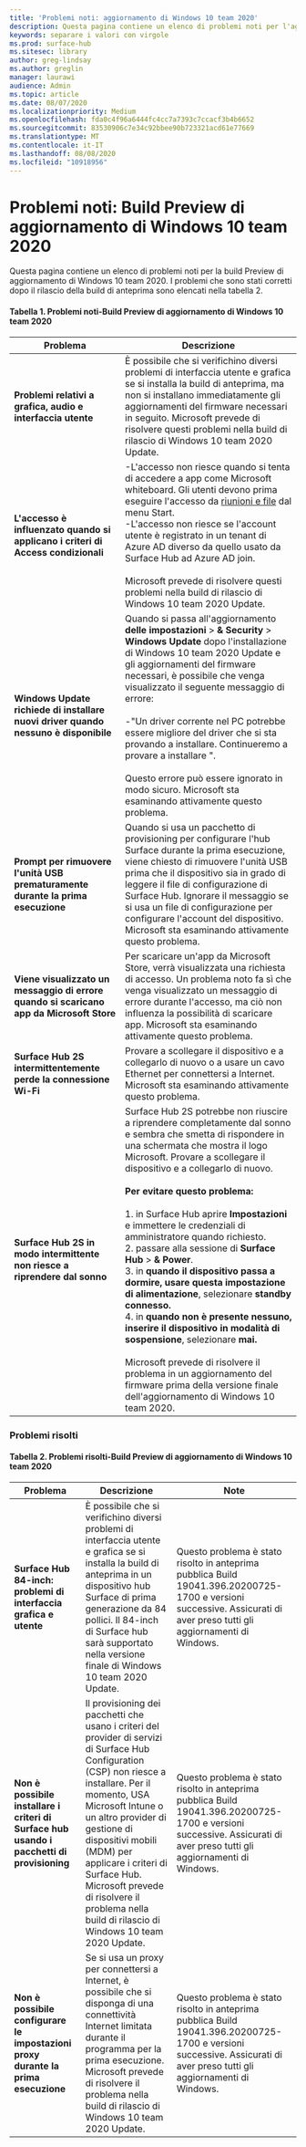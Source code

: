 ```yaml
---
title: 'Problemi noti: aggiornamento di Windows 10 team 2020'
description: Questa pagina contiene un elenco di problemi noti per l'aggiornamento di indows 10 team 2020.
keywords: separare i valori con virgole
ms.prod: surface-hub
ms.sitesec: library
author: greg-lindsay
ms.author: greglin
manager: laurawi
audience: Admin
ms.topic: article
ms.date: 08/07/2020
ms.localizationpriority: Medium
ms.openlocfilehash: fda0c4f96a6444fc4cc7a7393c7ccacf3b4b6652
ms.sourcegitcommit: 83530906c7e34c92bbee90b723321acd61e77669
ms.translationtype: MT
ms.contentlocale: it-IT
ms.lasthandoff: 08/08/2020
ms.locfileid: "10918956"
---
```

# Problemi noti: Build Preview di aggiornamento di Windows 10 team 2020 

Questa pagina contiene un elenco di problemi noti per la build Preview di aggiornamento di Windows 10 team 2020. I problemi che sono stati corretti dopo il rilascio della build di anteprima sono elencati nella tabella 2. 

#### Tabella 1. Problemi noti-Build Preview di aggiornamento di Windows 10 team 2020 

| Problema                                                                     | Descrizione                                                                                                                                                                                                                                                                                                                                                                                                                                                                                                                                                                                                                                                                                       |
| ------------------------------------------------------------------------- | ------------------------------------------------------------------------------------------------------------------------------------------------------------------------------------------------------------------------------------------------------------------------------------------------------------------------------------------------------------------------------------------------------------------------------------------------------------------------------------------------------------------------------------------------------------------------------------------------------------------------------------------------------------------------------------------------- |
| **Problemi relativi a grafica, audio e interfaccia utente**                            | È possibile che si verifichino diversi problemi di interfaccia utente e grafica se si installa la build di anteprima, ma non si installano immediatamente gli aggiornamenti del firmware necessari in seguito. Microsoft prevede di risolvere questi problemi nella build di rilascio di Windows 10 team 2020 Update.                                                                                                                                                                                                                                                                                                                                                                                                                                  |
| **L'accesso è influenzato quando si applicano i criteri di Access condizionali**      | -L'accesso non riesce quando si tenta di accedere a app come Microsoft whiteboard. Gli utenti devono prima eseguire l'accesso da [riunioni e file](https://support.microsoft.com/help/4506480/sign-in-to-see-your-meetings-and-files-on-surface-hub) dal menu Start.<br>-L'accesso non riesce se l'account utente è registrato in un tenant di Azure AD diverso da quello usato da Surface Hub ad Azure AD join.<br><br>Microsoft prevede di risolvere questi problemi nella build di rilascio di Windows 10 team 2020 Update.                                                                                                                                                                                              |
| **Windows Update richiede di installare nuovi driver quando nessuno è disponibile** | Quando si passa all'aggiornamento **delle impostazioni**  >  **& Security**  >  **Windows Update** dopo l'installazione di Windows 10 team 2020 Update e gli aggiornamenti del firmware necessari, è possibile che venga visualizzato il seguente messaggio di errore:<br><br>-"Un driver corrente nel PC potrebbe essere migliore del driver che si sta provando a installare. Continueremo a provare a installare ".<br><br>Questo errore può essere ignorato in modo sicuro. Microsoft sta esaminando attivamente questo problema.                                                                                                                                                                                                                                                                              |
| **Prompt per rimuovere l'unità USB prematuramente durante la prima esecuzione**               | Quando si usa un pacchetto di provisioning per configurare l'hub Surface durante la prima esecuzione, viene chiesto di rimuovere l'unità USB prima che il dispositivo sia in grado di leggere il file di configurazione di Surface Hub. Ignorare il messaggio se si usa un file di configurazione per configurare l'account del dispositivo. Microsoft sta esaminando attivamente questo problema.                                                                                                                                                                                                                                                                                                                                                                          |
| **Viene visualizzato un messaggio di errore quando si scaricano app da Microsoft Store**          | Per scaricare un'app da Microsoft Store, verrà visualizzata una richiesta di accesso. Un problema noto fa sì che venga visualizzato un messaggio di errore durante l'accesso, ma ciò non influenza la possibilità di scaricare app. Microsoft sta esaminando attivamente questo problema.                                                                                                                                                                                                                                                                                                                                                                                                                                                     |
| **Surface Hub 2S intermittentemente perde la connessione Wi-Fi**                  | Provare a scollegare il dispositivo e a collegarlo di nuovo o a usare un cavo Ethernet per connettersi a Internet. Microsoft sta esaminando attivamente questo problema.                                                                                                                                                                                                                                                                                                                                                                                                                                                                                                                                        |
| **Surface Hub 2S in modo intermittente non riesce a riprendere dal sonno**              | Surface Hub 2S potrebbe non riuscire a riprendere completamente dal sonno e sembra che smetta di rispondere in una schermata che mostra il logo Microsoft. Provare a scollegare il dispositivo e a collegarlo di nuovo.<br><br>**Per evitare questo problema:**<br><br>1. in Surface Hub aprire **Impostazioni** e immettere le credenziali di amministratore quando richiesto.<br>2. passare alla sessione di **Surface Hub**  >  **& Power**.<br>3. in **quando il dispositivo passa a dormire, usare questa impostazione di alimentazione**, selezionare **standby connesso.**<br>4. in **quando non è presente nessuno, inserire il dispositivo in modalità di sospensione**, selezionare **mai.**<br><br>Microsoft prevede di risolvere il problema in un aggiornamento del firmware prima della versione finale dell'aggiornamento di Windows 10 team 2020. |

 
### Problemi risolti

#### Tabella 2. Problemi risolti-Build Preview di aggiornamento di Windows 10 team 2020 

 Problema                                                                  | Descrizione                                                                                                                                                                                                                                                                                                               | Note                                                                                                                                      |
| ---------------------------------------------------------------------- | ------------------------------------------------------------------------------------------------------------------------------------------------------------------------------------------------------------------------------------------------------------------------------------------------------------------------- | ------------------------------------------------------------------------------------------------------------------------------------------ |
| **Surface Hub 84-inch: problemi di interfaccia grafica e utente**            | È possibile che si verifichino diversi problemi di interfaccia utente e grafica se si installa la build di anteprima in un dispositivo hub Surface di prima generazione da 84 pollici. Il 84-inch di Surface hub sarà supportato nella versione finale di Windows 10 team 2020 Update.                                                                           | Questo problema è stato risolto in anteprima pubblica Build 19041.396.20200725-1700 e versioni successive. Assicurati di aver preso tutti gli aggiornamenti di Windows. |
| **Non è possibile installare i criteri di Surface hub usando i pacchetti di provisioning** | Il provisioning dei pacchetti che usano i criteri del provider di servizi di Surface Hub Configuration (CSP) non riesce a installare. Per il momento, USA Microsoft Intune o un altro provider di gestione di dispositivi mobili (MDM) per applicare i criteri di Surface Hub. Microsoft prevede di risolvere il problema nella build di rilascio di Windows 10 team 2020 Update. | Questo problema è stato risolto in anteprima pubblica Build 19041.396.20200725-1700 e versioni successive. Assicurati di aver preso tutti gli aggiornamenti di Windows. |
| **Non è possibile configurare le impostazioni proxy durante la prima esecuzione**                   | Se si usa un proxy per connettersi a Internet, è possibile che si disponga di una connettività Internet limitata durante il programma per la prima esecuzione. Microsoft prevede di risolvere il problema nella build di rilascio di Windows 10 team 2020 Update.                                                                                                            | Questo problema è stato risolto in anteprima pubblica Build 19041.396.20200725-1700 e versioni successive. Assicurati di aver preso tutti gli aggiornamenti di Windows. |

 

